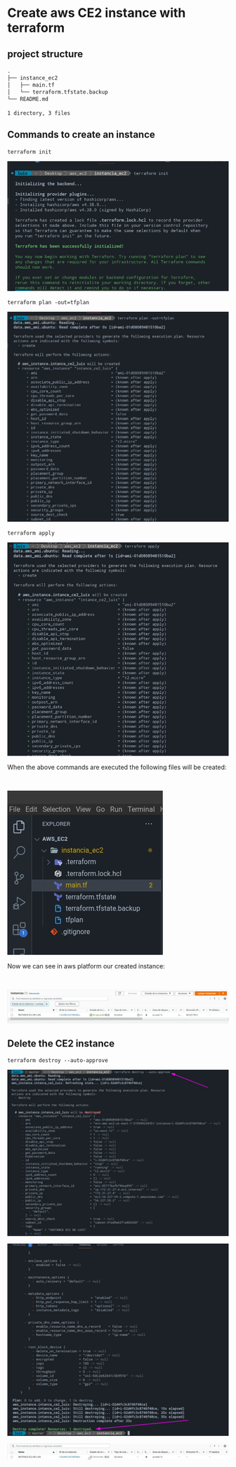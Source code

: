 # Create aws CE2 instance with terraform

## project structure

```
.
├── instance_ec2
│   ├── main.tf
│   └── terraform.tfstate.backup
└── README.md

1 directory, 3 files
```

## Commands to create an instance

```
terraform init
```

![terraform init"](resources/img-1.jpeg)

```
terraform plan -out=tfplan
```

![terraform plan -out=tfplan"](resources/img-2.jpeg)

```
terraform apply
```


![terraform apply"](resources/img-3.jpeg)

When the above commands are executed the following files will be created:

<br>

![When the above commands are executed the following files will be created"](resources/img-4.jpeg)

Now we can see in aws platform our created instance:

<br>

![Now we can see in aws platform our created instance"](resources/img-7.jpeg)

## Delete the CE2 instance

```
terraform destroy --auto-approve
```

![terraform destroy --auto-approve"](resources/img-5.jpeg)

![terraform destroy --auto-approve"](resources/img-6.jpeg)

![terraform destroy --auto-approve"](resources/img-8.jpeg)